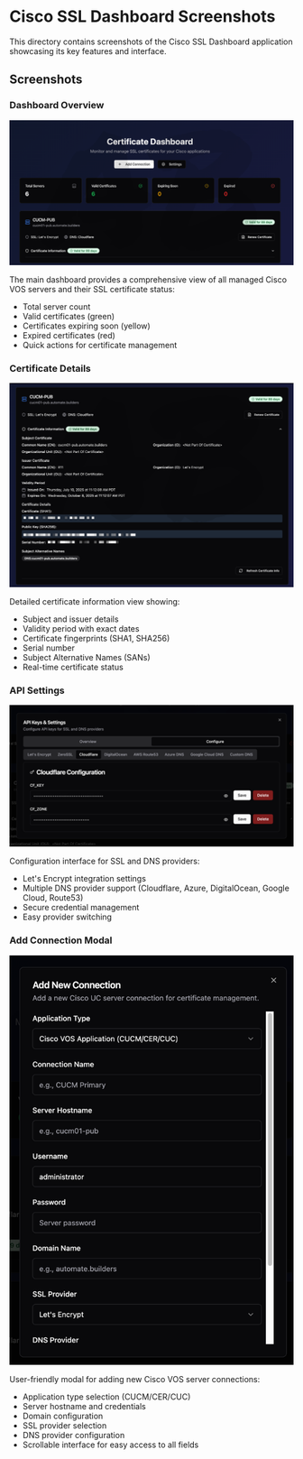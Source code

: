 # Cisco SSL Dashboard Screenshots

This directory contains screenshots of the Cisco SSL Dashboard application showcasing its key features and interface.

## Screenshots

### Dashboard Overview
![Dashboard Overview](dashboard-overview.png)

The main dashboard provides a comprehensive view of all managed Cisco VOS servers and their SSL certificate status:
- Total server count
- Valid certificates (green)
- Certificates expiring soon (yellow)
- Expired certificates (red)
- Quick actions for certificate management

### Certificate Details
![Certificate Details](certificate-details.png)

Detailed certificate information view showing:
- Subject and issuer details
- Validity period with exact dates
- Certificate fingerprints (SHA1, SHA256)
- Serial number
- Subject Alternative Names (SANs)
- Real-time certificate status

### API Settings
![API Settings](api-settings.png)

Configuration interface for SSL and DNS providers:
- Let's Encrypt integration settings
- Multiple DNS provider support (Cloudflare, Azure, DigitalOcean, Google Cloud, Route53)
- Secure credential management
- Easy provider switching

### Add Connection Modal
![Add Connection Modal](add-connection-modal.png)

User-friendly modal for adding new Cisco VOS server connections:
- Application type selection (CUCM/CER/CUC)
- Server hostname and credentials
- Domain configuration
- SSL provider selection
- DNS provider configuration
- Scrollable interface for easy access to all fields